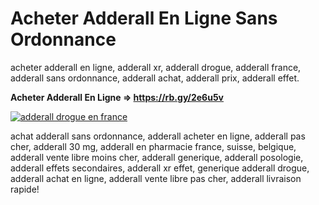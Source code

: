 # Acheter Adderall En Ligne Sans Ordonnance
acheter adderall en ligne, adderall xr, adderall drogue, adderall france, adderall sans ordonnance, adderall achat, adderall prix, adderall effet.

**Acheter Adderall En Ligne => https://rb.gy/2e6u5v**

[![adderall drogue en france](https://startupxplore.com/uploads/ff8080818c524781018c74a05ab434ef-large.png)](https://rb.gy/2e6u5v)

achat adderall sans ordonnance, adderall acheter en ligne, adderall pas cher, adderall 30 mg, adderall en pharmacie france, suisse, belgique, adderall vente libre moins cher, adderall generique, adderall posologie, adderall effets secondaires, adderall xr effet, generique adderall drogue, adderall achat en ligne, adderall vente libre pas cher, adderall livraison rapide!
